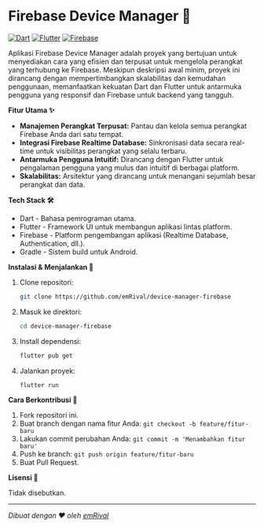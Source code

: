 # Firebase Device Manager 📱

[![Dart](https://img.shields.io/badge/Dart-0175C2?style=flat&logo=dart&style=for-the-badge&logoColor=white)](https://dart.dev)  [![Flutter](https://img.shields.io/badge/Flutter-02569B?style=flat&logo=flutter&style=for-the-badge&logoColor=white)](https://flutter.dev)  [![Firebase](https://img.shields.io/badge/Firebase-FFCA28?style=flat&logo=firebase&style=for-the-badge&logoColor=black)](https://firebase.google.com/)

Aplikasi Firebase Device Manager adalah proyek yang bertujuan untuk menyediakan cara yang efisien dan terpusat untuk mengelola perangkat yang terhubung ke Firebase. Meskipun deskripsi awal minim, proyek ini dirancang dengan mempertimbangkan skalabilitas dan kemudahan penggunaan, memanfaatkan kekuatan Dart dan Flutter untuk antarmuka pengguna yang responsif dan Firebase untuk backend yang tangguh.

**Fitur Utama ✨**

*   **Manajemen Perangkat Terpusat:** Pantau dan kelola semua perangkat Firebase Anda dari satu tempat.
*   **Integrasi Firebase Realtime Database:** Sinkronisasi data secara real-time untuk visibilitas perangkat yang selalu terbaru.
*   **Antarmuka Pengguna Intuitif:** Dirancang dengan Flutter untuk pengalaman pengguna yang mulus dan intuitif di berbagai platform.
*   **Skalabilitas:** Arsitektur yang dirancang untuk menangani sejumlah besar perangkat dan data.

**Tech Stack 🛠️**

*   Dart - Bahasa pemrograman utama.
*   Flutter - Framework UI untuk membangun aplikasi lintas platform.
*   Firebase - Platform pengembangan aplikasi (Realtime Database, Authentication, dll.).
*   Gradle - Sistem build untuk Android.

**Instalasi & Menjalankan 🚀**

1. Clone repositori:
   ```bash
   git clone https://github.com/emRival/device-manager-firebase
   ```

2. Masuk ke direktori:
   ```bash
   cd device-manager-firebase
   ```

3. Install dependensi:
   ```bash
   flutter pub get
   ```

4. Jalankan proyek:
   ```bash
   flutter run
   ```

**Cara Berkontribusi 🤝**

1.  Fork repositori ini.
2.  Buat branch dengan nama fitur Anda: `git checkout -b feature/fitur-baru`
3.  Lakukan commit perubahan Anda: `git commit -m 'Menambahkan fitur baru'`
4.  Push ke branch: `git push origin feature/fitur-baru`
5.  Buat Pull Request.

**Lisensi 📄**

Tidak disebutkan.

---

*Dibuat dengan ❤️ oleh [emRival](https://github.com/emRival)*
